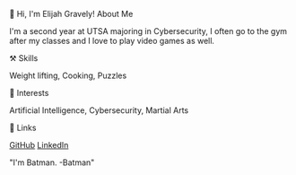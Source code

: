👏 Hi, I'm Elijah Gravely!
About Me

I'm a second year at UTSA majoring in Cybersecurity, I often go to the gym after my classes and I love to play video games as well.

⚒️ Skills

Weight lifting, Cooking, Puzzles

🎉 Interests

Artificial Intelligence, Cybersecurity, Martial Arts

🔗 Links

[GitHub](https://github.com/Prince4422) [LinkedIn](https://www.linkedin.com/in/elijah-gravely-119316390/)

"I'm Batman. -Batman"
